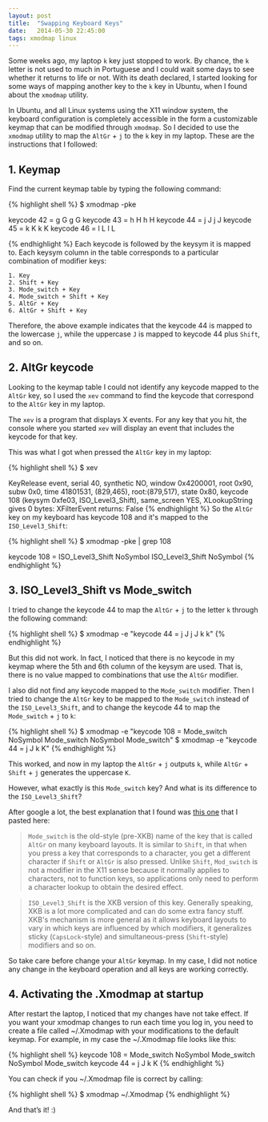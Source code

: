 ```yaml
---
layout: post
title:  "Swapping Keyboard Keys"
date:   2014-05-30 22:45:00
tags: xmodmap linux
---
```


Some weeks ago, my laptop `k` key just stopped to work. By chance, the `k` letter is not used to much in Portuguese and I could wait some days to see whether it returns to life or not. With its death declared, I started looking for some ways of mapping another key to the `k` key in Ubuntu, when I found about the `xmodmap` utility.

<!--more-->

In Ubuntu, and all Linux systems using the X11 window system, the keyboard configuration is completely accessible in the form a customizable keymap that can be modified through `xmodmap`. So I decided to use the `xmodmap` utility to map the `AltGr` + `j` to the `k` key in my laptop. These are the instructions that I followed:

## 1. Keymap

Find the current keymap table by typing the following command:

{% highlight shell %}
$ xmodmap -pke

keycode  42 = g G g G
keycode  43 = h H h H
keycode  44 = j J j J
keycode  45 = k K k K
keycode  46 = l L l L

{% endhighlight %}
Each keycode is followed by the keysym it is mapped to. Each keysym column in the table corresponds to a particular combination of modifier keys:

```
1. Key
2. Shift + Key
3. Mode_switch + Key
4. Mode_switch + Shift + Key
5. AltGr + Key
6. AltGr + Shift + Key
```

Therefore, the above example indicates that the keycode 44 is mapped to the lowercase `j`, while the uppercase `J` is mapped to keycode 44 plus `Shift`, and so on.


## 2. AltGr keycode

Looking to the keymap table I could not identify any keycode mapped to the `AltGr` key, so I used the `xev` command to find the keycode that correspond to the `AltGr` key in my laptop.

The `xev` is a program that displays X events. For any key that you hit, the console where you started `xev` will display an event that includes the keycode for that key.

This was what I got when pressed the `AltGr` key in my laptop:

{% highlight shell %}
$ xev

KeyRelease event, serial 40, synthetic NO, window 0x4200001,
    root 0x90, subw 0x0, time 41801531, (829,465), root:(879,517),
    state 0x80, keycode 108 (keysym 0xfe03, ISO_Level3_Shift), same_screen YES,
    XLookupString gives 0 bytes:
    XFilterEvent returns: False
{% endhighlight %}
So the `AltGr` key on my keyboard has keycode 108 and it's mapped to the `ISO_Level3_Shift`:

{% highlight shell %}
$ xmodmap -pke | grep 108

keycode 108 = ISO_Level3_Shift NoSymbol ISO_Level3_Shift NoSymbol
{% endhighlight %}

## 3. ISO\_Level3\_Shift vs Mode_switch

I tried to change the keycode 44 to map the `AltGr` + `j` to the letter `k` through the following command:

{% highlight shell %}
$ xmodmap -e "keycode 44 = j J j J k k"
{% endhighlight %}

But this did not work. In fact, I noticed that there is no keycode in my keymap where the 5th and 6th column of the keysym are used. That is, there is no value mapped to combinations that use the `AltGr` modifier.

I also did not find any keycode mapped to the `Mode_switch` modifier. Then I tried to change the `AltGr` key to be mapped to the `Mode_switch` instead of the `ISO_Level3_Shift`, and to change the keycode 44 to map the `Mode_switch` + `j` to `k`:

{% highlight shell %}
$ xmodmap -e "keycode 108 = Mode_switch NoSymbol Mode_switch NoSymbol Mode_switch"
$ xmodmap -e "keycode 44 = j J k K"
{% endhighlight %}

This worked, and now in my laptop the `AltGr` + `j` outputs `k`, while `AltGr` + `Shift` + `j` generates the uppercase `K`.

However, what exactly is this `Mode_switch` key? And what is its difference to the `ISO_Level3_Shift`?

After google a lot, the best explanation that I found was [this one](http://unix.stackexchange.com/questions/55076/what-is-the-mode-switch-modifier-for) that I pasted here:

> `Mode_switch` is the old-style (pre-XKB) name of the key that is called `AltGr` on many keyboard layouts. It is similar to `Shift`, in that when you press a key that corresponds to a character, you get a different character if `Shift` or `AltGr` is also pressed. Unlike `Shift`, `Mod_switch` is not a modifier in the X11 sense because it normally applies to characters, not to function keys, so applications only need to perform a character lookup to obtain the desired effect.

> `ISO_Level3_Shift` is the XKB version of this key. Generally speaking, XKB is a lot more complicated and can do some extra fancy stuff. XKB's mechanism is more general as it allows keyboard layouts to vary in which keys are influenced by which modifiers, it generalizes sticky (`CapsLock`-style) and simultaneous-press (`Shift`-style) modifiers and so on.

So take care before change your `AltGr` keymap. In my case, I did not notice any change in the keyboard operation and all keys are working correctly.


## 4. Activating the .Xmodmap at startup

After restart the laptop, I noticed that my changes have not take effect. If you want your xmodmap changes to run each time you log in, you need to create a file called ~/.Xmodmap with your modifications to the default keymap. For example, in my case the ~/.Xmodmap file looks like this:

{% highlight shell %}
keycode 108 = Mode_switch NoSymbol Mode_switch NoSymbol Mode_switch
keycode 44 = j J k K
{% endhighlight %}

You can check if you ~/.Xmodmap file is correct by calling:

{% highlight shell %}
$ xmodmap ~/.Xmodmap
{% endhighlight %}

And that’s it! :)
